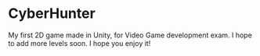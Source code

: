 # CyberHunter
 My first 2D game made in Unity, for Video Game development exam. I hope to add more levels soon.
 I hope you enjoy it!
 
